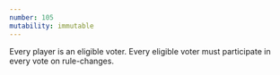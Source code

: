 ```yaml
---
number: 105
mutability: immutable
---
```


Every player is an eligible voter. Every eligible voter must participate in every vote on rule-changes.
